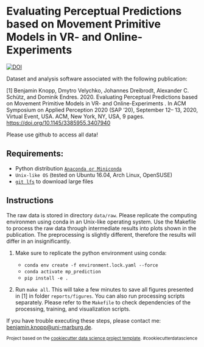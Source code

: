 Evaluating Perceptual Predictions based on Movement Primitive Models in VR- and Online-Experiments
==============================

[![DOI](https://zenodo.org/badge/282155822.svg)](https://zenodo.org/badge/latestdoi/282155822)

Dataset and analysis software associated with the following publication:

[1] Benjamin Knopp, Dmytro Velychko, Johannes Dreibrodt, Alexander C.  Schütz, and Dominik Endres. 2020. Evaluating Perceptual Predictions based on Movement Primitive Models in VR- and Online-Experiments .  In ACM Symposium on Applied Perception 2020 (SAP ’20), September 12– 13, 2020, Virtual Event, USA. ACM, New York, NY, USA, 9 pages. https://doi.org/10.1145/3385955.3407940

Please use github to access all data!

## Requirements:
- Python distribution [`Anaconda or Miniconda`](https://docs.conda.io/en/latest/miniconda.html)
- `Unix-like OS` (tested on Ubuntu 16.04, Arch Linux, OpenSUSE)
- [`git lfs`](https://github.com/git-lfs/git-lfs/wiki/Installation) to download large files

## Instructions

The raw data is stored in directory `data/raw`. Please replicate the computing environmen
using conda in an Unix-like operating system. Use the Makefile to process the raw data
through intermediate results into plots shown in the publication. The preprocessing is
slightly different, therefore the results will differ in an insignificantly.

1. Make sure to replicate the python environment using conda:

    - `conda env create -f environment.lock.yaml --force`
    - `conda activate mp_prediction`
    - `pip install -e .`

2. Run `make all`. This will take a few minutes to save all figures
   presented in [1] in folder `reports/figures`. You can also run processing
   scripts separately. Please refer to the `Makefile` to check dependencies of
   the processing, training, and visualization scripts.

If you have trouble executing these steps, please contact me: benjamin.knopp@uni-marburg.de.


<p><small>Project based on the <a target="_blank" href="https://drivendata.github.io/cookiecutter-data-science/">cookiecutter data science project template</a>. #cookiecutterdatascience</small></p>
